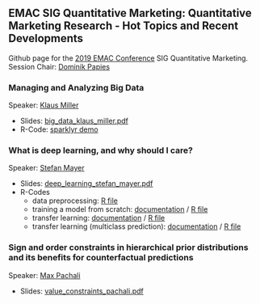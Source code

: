 ## EMAC SIG Quantitative Marketing: Quantitative Marketing Research - Hot Topics and Recent Developments

Github page for the [2019 EMAC Conference](https://www.emac-2019.org) SIG Quantitative Marketing.\
Session Chair: [Dominik Papies](http://uni-tuebingen.de/en/143107)

### Managing and Analyzing Big Data

Speaker: [Klaus Miller](https://sites.google.com/view/klausmiller)

* Slides: [big_data_klaus_miller.pdf](big_data/big_data_klaus_miller.pdf)
* R-Code: [sparklyr demo](https://stm.github.io/emac_2019_sig_quant/big_data.html)

### What is deep learning, and why should I care?

Speaker: [Stefan Mayer](https://uni-tuebingen.de/en/148617)

* Slides: [deep_learning_stefan_mayer.pdf](deep_learning/deep_learning_stefan_mayer.pdf)
* R-Codes
  * data preprocessing: [R file](deep_learning/flickr27_data_preprocessing.R)
  * training a model from scratch: [documentation](https://stm.github.io/emac_2019_sig_quant/deep_learning_from_scratch.html) / [R file](deep_learning/brand_logos_binary_from_scratch.R)
  * transfer learning: [documentation](https://stm.github.io/emac_2019_sig_quant/transfer_learning.html) / [R file](deep_learning/brand_logos_binary_transfer_learning.R)
  * transfer learning (multiclass prediction): [documentation](https://stm.github.io/emac_2019_sig_quant/transfer_learning_multi.html) / [R file](deep_learning/brand_logos_categorical_transfer_learning.R)


### Sign and order constraints in hierarchical prior distributions and its benefits for counterfactual predictions

Speaker: [Max Pachali](https://sites.google.com/site/mjpachali/)

* Slides: [value_constraints_pachali.pdf](sign_order_constraints/Sign_Order_Constraints_Value_EMAC_SIG_19.pdf)


